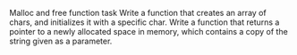 Malloc and free function task
Write a function that creates an array of chars, and initializes it with a specific char.
Write a function that returns a pointer to a newly allocated space in memory, which contains a copy of the string given as a parameter.
